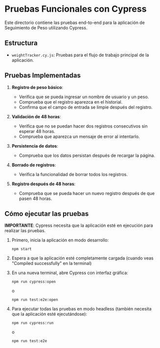# Pruebas Funcionales con Cypress

Este directorio contiene las pruebas end-to-end para la aplicación de Seguimiento de Peso utilizando Cypress.

## Estructura

- `weightTracker.cy.js`: Pruebas para el flujo de trabajo principal de la aplicación.

## Pruebas Implementadas

1. **Registro de peso básico**:
   - Verifica que se pueda ingresar un nombre de usuario y un peso.
   - Comprueba que el registro aparezca en el historial.
   - Confirma que el campo de entrada se limpie después del registro.

2. **Validación de 48 horas**:
   - Verifica que no se puedan hacer dos registros consecutivos sin esperar 48 horas.
   - Comprueba que aparezca un mensaje de error al intentarlo.

3. **Persistencia de datos**:
   - Comprueba que los datos persistan después de recargar la página.

4. **Borrado de registros**:
   - Verifica la funcionalidad de borrar todos los registros.

5. **Registro después de 48 horas**:
   - Comprueba que se pueda hacer un nuevo registro después de que pasen 48 horas.

## Cómo ejecutar las pruebas

**IMPORTANTE**: Cypress necesita que la aplicación esté en ejecución para realizar las pruebas.

1. Primero, inicia la aplicación en modo desarrollo:
   ```
   npm start
   ```

2. Espera a que la aplicación esté completamente cargada (cuando veas "Compiled successfully" en la terminal)

3. En una nueva terminal, abre Cypress con interfaz gráfica:
   ```
   npm run cypress:open
   ```
   o
   ```
   npm run test:e2e:open
   ```

4. Para ejecutar todas las pruebas en modo headless (también necesita que la aplicación esté ejecutándose):
   ```
   npm run cypress:run
   ```
   o
   ```
   npm run test:e2e
   ```
